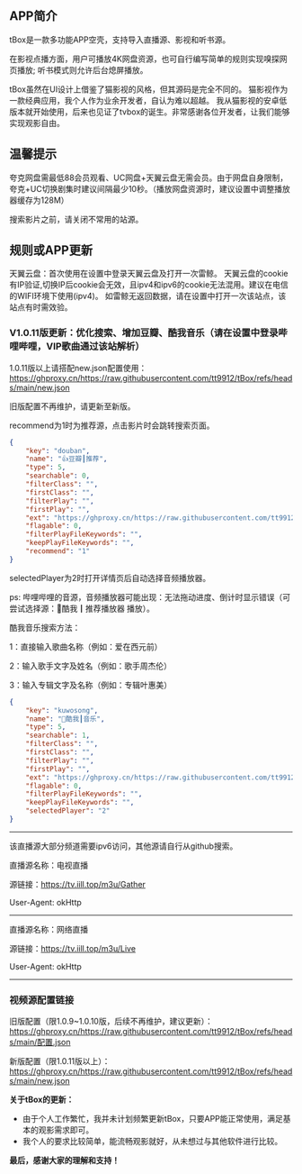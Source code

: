 ## APP简介
tBox是一款多功能APP空壳，支持导入直播源、影视和听书源。

在影视点播方面，用户可播放4K网盘资源，也可自行编写简单的规则实现嗅探网页播放; 听书模式则允许后台熄屏播放。

tBox虽然在UI设计上借鉴了猫影视的风格，但其源码是完全不同的。
猫影视作为一款经典应用，我个人作为业余开发者，自认为难以超越。
我从猫影视的安卓低版本就开始使用，后来也见证了tvbox的诞生。非常感谢各位开发者，让我们能够实现观影自由。

## 温馨提示
夸克网盘需最低88会员观看、UC网盘+天翼云盘无需会员。由于网盘自身限制，夸克+UC切换剧集时建议间隔最少10秒。（播放网盘资源时，建议设置中调整播放器缓存为128M）

搜索影片之前，请关闭不常用的站源。

## 规则或APP更新
天翼云盘：首次使用在设置中登录天翼云盘及打开一次雷鲸。
天翼云盘的cookie有IP验证,切换IP后cookie会无效，且ipv4和ipv6的cookie无法混用。建议在电信的WIFI环境下使用(ipv4)。
如雷鲸无返回数据，请在设置中打开一次该站点，该站点有时需效验。

### V1.0.11版更新：优化搜索、增加豆瓣、酷我音乐（请在设置中登录哔哩哔哩，VIP歌曲通过该站解析）
1.0.11版以上请搭配new.json配置使用：https://ghproxy.cn/https://raw.githubusercontent.com/tt9912/tBox/refs/heads/main/new.json

旧版配置不再维护，请更新至新版。

 recommend为1时为推荐源，点击影片时会跳转搜索页面。
```json
{
	"key": "douban",
	"name": "👍豆瓣┃推荐",
	"type": 5,
	"searchable": 0,
	"filterClass": "",
	"firstClass": "",
	"filterPlay": "",
	"firstPlay": "",
	"ext": "https://ghproxy.cn/https://raw.githubusercontent.com/tt9912/tBox/refs/heads/main/newjs/douban.js",
	"flagable": 0,
	"filterPlayFileKeywords": "",
	"keepPlayFileKeywords": "",
	"recommend": "1"
}
```

 selectedPlayer为2时打开详情页后自动选择音频播放器。
 
 ps: 哔哩哔哩的音源，音频播放器可能出现：无法拖动进度、倒计时显示错误（可尝试选择源：🎵酷我┃推荐播放器  播放）。
 
 酷我音乐搜索方法：
 
 1：直接输入歌曲名称（例如：爱在西元前）
 
 2：输入歌手文字及姓名（例如：歌手周杰伦）
 
 3：输入专辑文字及名称（例如：专辑叶惠美）
 
```json
{
	"key": "kuwosong",
	"name": "🎵酷我┃音乐",
	"type": 5,
	"searchable": 1,
	"filterClass": "",
	"firstClass": "",
	"filterPlay": "",
	"firstPlay": "",
	"ext": "https://ghproxy.cn/https://raw.githubusercontent.com/tt9912/tBox/refs/heads/main/newjs/kuwosong.js",
	"flagable": 0,
	"filterPlayFileKeywords": "",
	"keepPlayFileKeywords": "",
	"selectedPlayer": "2"
}
```



------------------------------------------------------
该直播源大部分频道需要ipv6访问，其他源请自行从github搜索。

直播源名称：电视直播

源链接：https://tv.iill.top/m3u/Gather

User-Agent: okHttp

---------------------------------------------------
直播源名称：网络直播

源链接：https://tv.iill.top/m3u/Live

User-Agent: okHttp

------------------------------------------------
### 视频源配置链接
旧版配置（限1.0.9~1.0.10版，后续不再维护，建议更新）：https://ghproxy.cn/https://raw.githubusercontent.com/tt9912/tBox/refs/heads/main/配置.json

新版配置（限1.0.11版以上）：https://ghproxy.cn/https://raw.githubusercontent.com/tt9912/tBox/refs/heads/main/new.json

**关于tBox的更新：**

* 由于个人工作繁忙，我并未计划频繁更新tBox，只要APP能正常使用，满足基本的观影需求即可。
* 我个人的要求比较简单，能流畅观影就好，从未想过与其他软件进行比较。

**最后，感谢大家的理解和支持！** 
